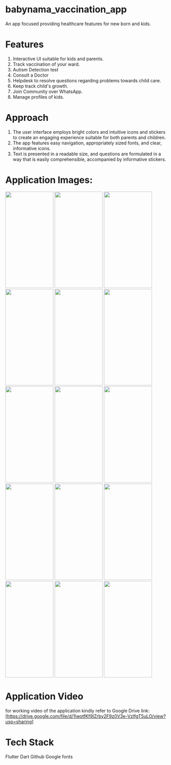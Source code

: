 # babynama_vaccination_app

An app focused providing healthcare features for new born and kids. 

# Features
1. Interactive UI suitable for kids and parents.
2. Track vaccination of your ward.
3. Autism Detection test
4. Consult a Doctor
5. Helpdesk to resolve questions regarding problems towards child care.
6. Keep track child's growth.
7. Join Community over WhatsApp.
8. Manage profiles of kids.

# Approach 
1. The user interface employs bright colors and intuitive icons and stickers to create an engaging experience suitable for both parents and children.
2. The app features easy navigation, appropriately sized fonts, and clear, informative icons. 
3. Text is presented in a readable size, and questions are formulated in a way that is easily comprehensible, accompanied by informative stickers.

# Application Images:
<img src="https://github.com/AyushSingh2000/babynama_vaccinations/assets/115476609/8c2fe238-84f4-4b2b-8ea9-41fd1494dc88" height="300" width="150">
<img src="https://github.com/AyushSingh2000/babynama_vaccinations/assets/115476609/5a4d61b7-7428-4333-bbb8-c9a5d3cdc5d3" height="300" width="150">
<img src="https://github.com/AyushSingh2000/babynama_vaccinations/assets/115476609/14285402-7dd9-40c1-94b8-67163358c99f" height="300" width="150">
<img src="https://github.com/AyushSingh2000/babynama_vaccinations/assets/115476609/a7b965fc-10c3-4320-baf7-628f0b6c238f" height="300" width="150">
<img src="https://github.com/AyushSingh2000/babynama_vaccinations/assets/115476609/1c0c9813-6db2-4ccb-ad63-7e7a91565f72" height="300" width="150">
<img src="https://github.com/AyushSingh2000/babynama_vaccinations/assets/115476609/273e2e16-1320-4071-84a1-7200efac2731" height="300" width="150">
<img src="https://github.com/AyushSingh2000/babynama_vaccinations/assets/115476609/6d9e66d3-21c2-437f-b078-503df8f6b0b1" height="300" width="150">
<img src="https://github.com/AyushSingh2000/babynama_vaccinations/assets/115476609/a32d8035-014e-48f0-80e3-7011d1f0716a" height="300" width="150">
<img src="https://github.com/AyushSingh2000/babynama_vaccinations/assets/115476609/477b980b-1cc7-4ed4-aed5-698e6d097a9a" height="300" width="150">
<img src="https://github.com/AyushSingh2000/babynama_vaccinations/assets/115476609/c04b9ea0-cbb8-4cbe-8ae4-7f4c52b91b11" height="300" width="150">
<img src="https://github.com/AyushSingh2000/babynama_vaccinations/assets/115476609/190c7692-5157-43f7-ad9c-d7ef8f5265f5" height="300" width="150">
<img src="https://github.com/AyushSingh2000/babynama_vaccinations/assets/115476609/6dd4f66a-8ef5-4819-8d72-4689bdcf9590" height="300" width="150">
<img src="https://github.com/AyushSingh2000/babynama_vaccinations/assets/115476609/1faf0f5f-8b26-410b-afd7-7ff57748292b" height="300" width="150">
<img src="https://github.com/AyushSingh2000/babynama_vaccinations/assets/115476609/f2e5b92b-2edd-4cff-86e1-8a36666f3424" height="300" width="150">
<img src="https://github.com/AyushSingh2000/babynama_vaccinations/assets/115476609/fb18298a-828d-4a87-b5cb-0b8189aa8b0c" height="300" width="150">

# Application Video
for working video of the application kindly refer to Google Drive link:[https://drive.google.com/file/d/1lwotfKf9lZrby2F9z0V3e-VzIfgT5uLO/view?usp=sharing]

# Tech Stack
Flutter Dart Github Google fonts
